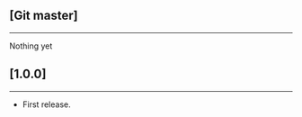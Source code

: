 ## [Git master]
-----------------------
Nothing yet

## [1.0.0]
-----------------------------
* First release.
